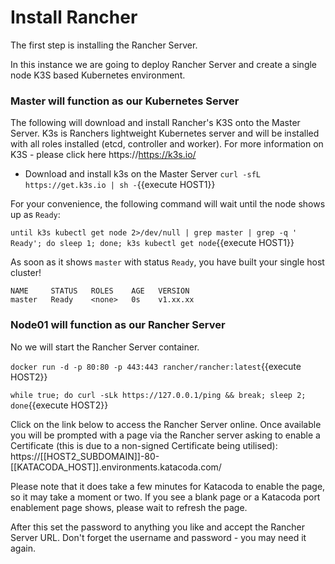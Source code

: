 # Install Rancher

The first step is installing the Rancher Server. 

In this instance we are going to deploy Rancher Server and create a single node K3S based Kubernetes environment.

### Master will function as our Kubernetes Server

The following will download and install Rancher's K3S onto the Master Server.  K3s is Ranchers lightweight Kubernetes server and will be installed with all roles installed (etcd, controller and worker).  For more information on K3S - please click here https://https://k3s.io/

* Download and install k3s on the Master Server
`curl -sfL https://get.k3s.io | sh -`{{execute HOST1}}

For your convenience, the following command will wait until the node shows up as `Ready`:

`until k3s kubectl get node 2>/dev/null | grep master | grep -q ' Ready'; do sleep 1; done; k3s kubectl get node`{{execute HOST1}}

As soon as it shows `master` with status `Ready`, you have built your single host cluster!

```
NAME     STATUS   ROLES    AGE   VERSION
master   Ready    <none>   0s    v1.xx.xx
```
### Node01 will function as our Rancher Server

No we will start the Rancher Server container.

`docker run -d -p 80:80 -p 443:443 rancher/rancher:latest`{{execute HOST2}}

`while true; do curl -sLk https://127.0.0.1/ping && break; sleep 2; done`{{execute HOST2}}

Click on the link below to access the Rancher Server online.  Once available you will be prompted with a page via the Rancher server asking to enable a Certificate (this is due to a non-signed Certificate being utilised):
https://[[HOST2_SUBDOMAIN]]-80-[[KATACODA_HOST]].environments.katacoda.com/

Please note that it does take a few minutes for Katacoda to enable the page, so it may take a moment or two.  If you see a blank page or a Katacoda port enablement page shows, please wait to refresh the page. 

After this set the password to anything you like and accept the Rancher Server URL.  Don't forget the username and password - you may need it again.
